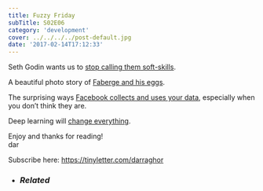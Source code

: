 ```yaml
---
title: Fuzzy Friday
subTitle: S02E06
category: 'development'
cover: ../../../../post-default.jpg
date: '2017-02-14T17:12:33'
---
```


Seth Godin wants us to [stop calling them soft-skills][16].

A beautiful photo story of [Faberge and his eggs][17].

The surprising ways [Facebook collects and uses your data][18], especially when you don’t think they are.

Deep learning will [change everything][19].

Enjoy and thanks for reading!  
dar

Subscribe here: https://tinyletter.com/darraghor

- ### _Related_

[16]: https://itsyourturnblog.com/lets-stop-calling-them-soft-skills-9cc27ec09ecb#.ai9muakoo
[17]: http://www.rferl.org/a/faberge-eggs-still-captivate-100-years-on/28246742.html
[18]: http://veekaybee.github.io/facebook-is-collecting-this/
[19]: https://media.usfca.edu/Watch/m2T5RfJg
